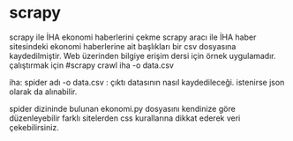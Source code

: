 # scrapy
scrapy ile İHA ekonomi haberlerini çekme
scrapy aracı ile İHA haber sitesindeki ekonomi haberlerine ait başlıkları bir csv dosyasına kaydedilmiştir. 
Web üzerinden bilgiye erişim dersi için örnek uygulamadır.
çalıştırmak için 
#scrapy crawl iha -o data.csv

iha: spider adı
-o data.csv : çıktı datasının nasıl kaydedileceği. istenirse json olarak da alınabilir.

spider dizininde bulunan ekonomi.py dosyasını kendinize göre düzenleyebilir farklı sitelerden css kurallarına dikkat ederek veri çekebilirsiniz.
